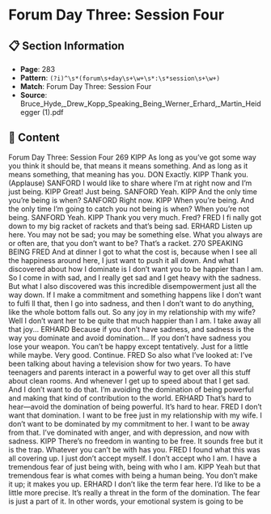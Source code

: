 # Forum Day Three: Session Four

## 📋 Section Information

- **Page**: 283
- **Pattern**: `(?i)^\s*(forum\s+day\s+\w+\s*:\s*session\s+\w+)`
- **Match**: Forum Day Three: Session Four
- **Source**: Bruce_Hyde,_Drew_Kopp_Speaking_Being_Werner_Erhard,_Martin_Heidegger (1).pdf

## 📄 Content

Forum Day Three: Session Four
269
KIPP
As long as you’ve got some way you think it should be, that means it means something. And as
long as it means something, that meaning has you.
DON
Exactly.
KIPP
Thank you.
(Applause)
SANFORD
I would like to share where I’m at right now and I’m just being.
KIPP
Great! Just being.
SANFORD
Yeah.
KIPP
And the only time you’re being is when?
SANFORD
Right now.
KIPP
When you’re being. And the only time I’m going to catch you not being is when? When you’re
not being.
SANFORD
Yeah.
KIPP
Thank you very much. Fred?
FRED
I fi nally got down to my big racket of rackets and that’s being sad.
ERHARD
Listen up here. You may not be sad; you may be something else. What you always are or often
are, that you don’t want to be? That’s a racket.
270
SPEAKING BEING
FRED
And at dinner I got to what the cost is, because when I see all the happiness around here, I
just want to push it all down. And what I discovered about how I dominate is I don’t want you
to be happier than I am. So I come in with sad, and I really get sad and I get heavy with the
sadness. But what I also discovered was this incredible disempowerment just all the way down.
If I make a commitment and something happens like I don’t want to fulfi ll that, then I go into
sadness, and then I don’t want to do anything, like the whole bottom falls out. So any joy in my
relationship with my wife? Well I don’t want her to be quite that much happier than I am. I take
away all that joy...
ERHARD
Because if you don’t have sadness, and sadness is the way you dominate and avoid domination...
If you don’t have sadness you lose your weapon. You can’t be happy except tentatively. Just for a
little while maybe. Very good. Continue.
FRED
So also what I’ve looked at: I’ve been talking about having a television show for two years.
To have teenagers and parents interact in a powerful way to get over all this stuff  about clean
rooms. And whenever I get up to speed about that I get sad. And I don’t want to do that. I’m
avoiding the domination of being powerful and making that kind of contribution to the world.
ERHARD
That’s hard to hear—avoid the domination of being powerful. It’s hard to hear.
FRED
I don’t want that domination. I want to be free just in my relationship with my wife. I don’t
want to be dominated by my commitment to her. I want to be away from that. I’ve dominated
with anger, and with depression, and now with sadness.
KIPP
There’s no freedom in wanting to be free. It sounds free but it is the trap. Whatever you can’t be
with has you.
FRED
I found what this was all covering up. I just don’t accept myself. I don’t accept who I am. I have
a tremendous fear of just being with, being with who I am.
KIPP
Yeah but that tremendous fear is what comes with being a human being. You don’t make it up;
it makes you up.
ERHARD
I don’t like the term fear here. I’d like to be a little more precise. It’s really a threat in the form of
the domination. The fear is just a part of it. In other words, your emotional system is going to be